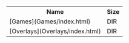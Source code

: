 <table>
<tr><th>Name</th><th>Size</th></tr>
<tr><td>
[Games](Games/index.html)
</td><td>DIR</td></tr>
<tr><td>
[Overlays](Overlays/index.html)
</td><td>DIR</td></tr>
</table>
